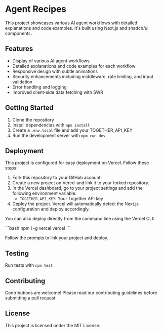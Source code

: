 # Agent Recipes

This project showcases various AI agent workflows with detailed explanations and code examples. It's built using Next.js and shadcn/ui components.

## Features

- Display of various AI agent workflows
- Detailed explanations and code examples for each workflow
- Responsive design with subtle animations
- Security enhancements including middleware, rate limiting, and input validation
- Error handling and logging
- Improved client-side data fetching with SWR

## Getting Started

1. Clone the repository
2. Install dependencies with `npm install`
3. Create a `.env.local` file and add your TOGETHER_API_KEY
4. Run the development server with `npm run dev`

## Deployment

This project is configured for easy deployment on Vercel. Follow these steps:

1. Fork this repository to your GitHub account.
2. Create a new project on Vercel and link it to your forked repository.
3. In the Vercel dashboard, go to your project settings and add the following environment variable:
   - `TOGETHER_API_KEY`: Your Together API key
4. Deploy the project. Vercel will automatically detect the Next.js configuration and deploy accordingly.

You can also deploy directly from the command line using the Vercel CLI:

\`\`\`bash
npm i -g vercel
vercel
\`\`\`

Follow the prompts to link your project and deploy.

## Testing

Run tests with `npm test`

## Contributing

Contributions are welcome! Please read our contributing guidelines before submitting a pull request.

## License

This project is licensed under the MIT License.


